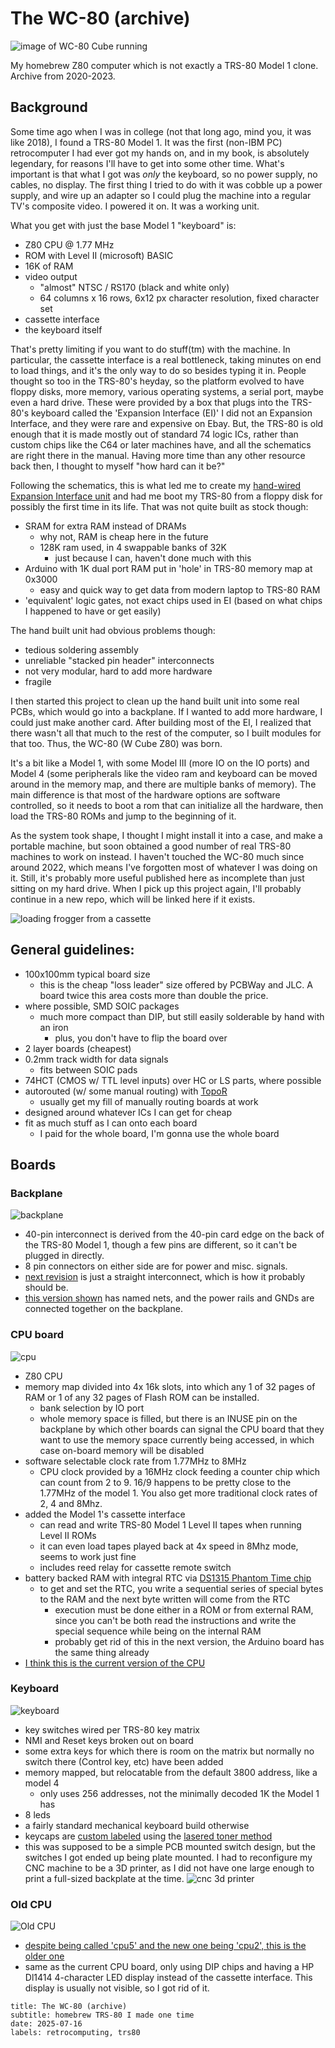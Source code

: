 # The WC-80 (archive)

![image of WC-80 Cube running](img/running.jpg)

My homebrew Z80 computer which is not exactly a TRS-80 Model 1 clone. Archive from 2020-2023.

## Background
Some time ago when I was in college (not that long ago, mind you, it was like 2018), I found a TRS-80 Model 1. It was the first (non-IBM PC) retrocomputer I had ever got my hands on, and in my book, is absolutely legendary, for reasons I'll have to get into some other time. What's important is that what I got was *only* the keyboard, so no power supply, no cables, no display. The first thing I tried to do with it was cobble up a power supply, and wire up an adapter so I could plug the machine into a regular TV's composite video. I powered it on. It was a working unit. 

What you get with just the base Model 1 "keyboard" is:
- Z80 CPU @ 1.77 MHz
- ROM with Level II (microsoft) BASIC
- 16K of RAM
- video output
    - "almost" NTSC / RS170 (black and white only)
    - 64 columns x 16 rows, 6x12 px character resolution, fixed character set
- cassette interface
- the keyboard itself

That's  pretty limiting if you want to do stuff(tm) with the machine. In particular, the cassette interface is a real bottleneck, taking minutes on end to load things, and it's the only way to do so besides typing it in. People thought so too in the TRS-80's heyday, so the platform evolved to have floppy disks, more memory, various operating systems, a serial port, maybe even a hard drive. These were provided by a box that plugs into the TRS-80's keyboard called the 'Expansion Interface (EI)' I did not an Expansion Interface, and they were rare and expensive on Ebay. But, the TRS-80 is old enough that it is made mostly out of standard 74 logic ICs, rather than custom chips like the C64 or later machines have, and all the schematics are right there in the manual. Having more time than any other resource back then, I thought to myself "how hard can it be?"

Following the schematics, this is what led me to create my [hand-wired Expansion Interface unit](https://alnwlsn.com/projectrepository/index.php?title=TRS-80_Model_1_-_Wilson_Expansion_Interface) and had me boot my TRS-80 from a floppy disk for possibly the first time in its life. That was not quite built as stock though:
- SRAM for extra RAM instead of DRAMs
    - why not, RAM is cheap here in the future
    - 128K ram used, in 4 swappable banks of 32K
        - just because I can, haven't done much with this
- Arduino with 1K dual port RAM put in 'hole' in TRS-80 memory map at 0x3000
    - easy and quick way to get data from modern laptop to TRS-80 RAM
- 'equivalent' logic gates, not exact chips used in EI (based on what chips I happened to have or get easily)

The hand built unit had obvious problems though:
- tedious soldering assembly
- unreliable "stacked pin header" interconnects
- not very modular, hard to add more hardware
- fragile

I then started this project to clean up the hand built unit into some real PCBs, which would go into a backplane. If I wanted to add more hardware, I could just make another card. After building most of the EI, I realized that there wasn't all that much to the rest of the computer, so I built modules for that too. Thus, the WC-80 (W Cube Z80) was born.

It's a bit like a Model 1, with some Model III (more IO on the IO ports) and Model 4 (some peripherals like the video ram and keyboard can be moved around in the memory map, and there are multiple banks of memory). The main difference is that most of the hardware options are software controlled, so it needs to boot a rom that can initialize all the hardware, then load the TRS-80 ROMs and jump to the beginning of it.

As the system took shape, I thought I might install it into a case, and make a portable machine, but soon obtained a good number of real TRS-80 machines to work on instead. I haven't touched the WC-80 much since around 2022, which means I've forgotten most of whatever I was doing on it. Still, it's probably more useful published here as incomplete than just sitting on my hard drive. When I pick up this project again, I'll probably continue in a new repo, which will be linked here if it exists.

![loading frogger from a cassette](img/cassette-demo.jpg)

## General guidelines:
- 100x100mm typical board size
    - this is the cheap "loss leader" size offered by PCBWay and JLC. A board twice this area costs more than double the price.
- where possible, SMD SOIC packages
    - much more compact than DIP, but still easily solderable by hand with an iron
        - plus, you don't have to flip the board over
- 2 layer boards (cheapest)
- 0.2mm track width for data signals
    - fits between SOIC pads
- 74HCT (CMOS w/ TTL level inputs) over HC or LS parts, where possible
- autorouted (w/ some manual routing) with [TopoR](https://en.wikipedia.org/wiki/TopoR)
    - usually get my fill of manually routing boards at work
- designed around whatever ICs I can get for cheap
- fit as much stuff as I can onto each board
    - I paid for the whole board, I'm gonna use the whole board

## Boards
### Backplane
![backplane](img/backplane.jpg)
- 40-pin interconnect is derived from the 40-pin card edge on the back of the TRS-80 Model 1, though a few pins are different, so it can't be plugged in directly.
- 8 pin connectors on either side are for power and misc. signals.
- [next revision](boards/backplane2/new/) is just a straight interconnect, which is how it probably should be.
- [this version shown](boards/backplane/) has named nets, and the power rails and GNDs are connected together on the backplane.

### CPU board
![cpu](img/cpu-board.jpg)
- Z80 CPU
- memory map divided into 4x 16k slots, into which any 1 of 32 pages of RAM or 1 of any 32 pages of Flash ROM can be installed. 
    - bank selection by IO port
    - whole memory space is filled, but there is an INUSE pin on the backplane by which other boards can signal the CPU board that they want to use the memory space currently being accessed, in which case on-board memory will be disabled
- software selectable clock rate from 1.77MHz to 8MHz
    - CPU clock provided by a 16MHz clock feeding a counter chip which can count from 2 to 9. 16/9 happens to be pretty close to the 1.77MHz of the model 1. You also get more traditional clock rates of 2, 4 and 8Mhz.
- added the Model 1's cassette interface
    - can read and write TRS-80 Model 1 Level II tapes when running Level II ROMs
    - it can even load tapes played back at 4x speed in 8Mhz mode, seems to work just fine
    - includes reed relay for cassette remote switch
- battery backed RAM with integral RTC via [DS1315 Phantom Time chip](https://www.analog.com/en/products/ds1315.html)
    -   to get and set the RTC, you write a sequential series of special bytes to the RAM and the next byte written will come from the RTC
        - execution must be done either in a ROM or from external RAM, since you can't be both read the instructions and write the special sequence while being on the internal RAM
        - probably get rid of this in the next version, the Arduino board has the same thing already
- [I think this is the current version of the CPU](boards/cpu/cpu-rev2/)

### Keyboard
![keyboard](img/keyboard.jpg)
- key switches wired per TRS-80 key matrix
- NMI and Reset keys broken out on board
- some extra keys for which there is room on the matrix but normally no switch there (Control key, etc) have been added 
- memory mapped, but relocatable from the default 3800 address, like a model 4
    - only uses 256 addresses, not the minimally decoded 1K the Model 1 has
- 8 leds
- a fairly standard mechanical keyboard build otherwise
- keycaps are [custom labeled](keyboard-labels/) using the [lasered toner method](https://www.youtube.com/watch?v=_V5DmHmCMaU)
- this was supposed to be a simple PCB mounted switch design, but the switches I got ended up being plate mounted. I had to reconfigure my CNC machine to be a 3D printer, as I did not have one large enough to print a full-sized backplate at the time.
![cnc 3d printer](img/cnc-3dp.png)

### Old CPU
![Old CPU](img/old-cpu-board.jpg)
- [despite being called 'cpu5' and the new one being 'cpu2', this is the older one](boards/cpu/cpu5/)
- same as the current CPU board, only using DIP chips and having a HP Dl1414 4-character LED display instead of the cassette interface. This display is usually not visible, so I got rid of it.

```alnwlsn-ssg
title: The WC-80 (archive)
subtitle: homebrew TRS-80 I made one time
date: 2025-07-16
labels: retrocomputing, trs80
```
